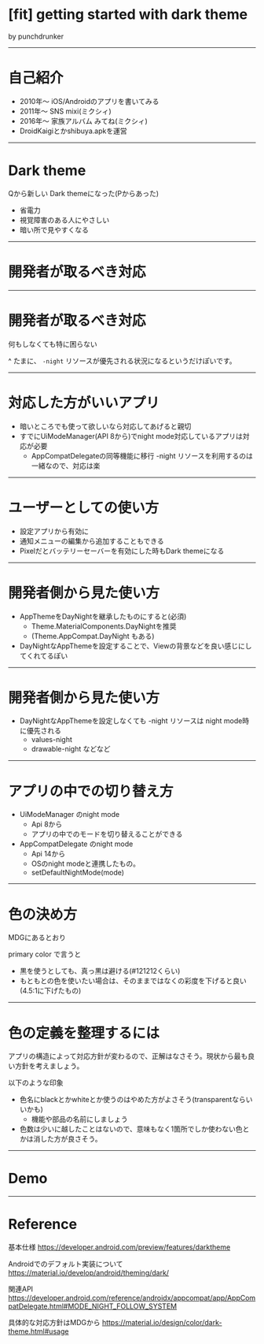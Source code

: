 # [fit] getting started with dark theme

by punchdrunker

---

# 自己紹介

- 2010年〜 iOS/Androidのアプリを書いてみる
- 2011年〜 SNS mixi(ミクシィ)
- 2016年〜 家族アルバム みてね(ミクシィ)
- DroidKaigiとかshibuya.apkを運営

---

# Dark theme

Qから新しい Dark themeになった(Pからあった)

- 省電力
- 視覚障害のある人にやさしい
- 暗い所で見やすくなる

---

# 開発者が取るべき対応

---

# 開発者が取るべき対応

何もしなくても特に困らない

^ たまに、 `-night` リソースが優先される状況になるというだけぽいです。

---

# 対応した方がいいアプリ

- 暗いところでも使って欲しいなら対応してあげると親切
- すでにUiModeManager(API 8から)でnight mode対応しているアプリは対応が必要
  - AppCompatDelegateの同等機能に移行
    -night リソースを利用するのは一緒なので、対応は楽

---

# ユーザーとしての使い方

- 設定アプリから有効に
- 通知メニューの編集から追加することもできる
- Pixelだとバッテリーセーバーを有効にした時もDark themeになる

---

# 開発者側から見た使い方

- AppThemeをDayNightを継承したものにすると(必須)
  - Theme.MaterialComponents.DayNightを推奨
  - (Theme.AppCompat.DayNight もある)
- DayNightなAppThemeを設定することで、Viewの背景などを良い感じにしてくれてるぽい

---

# 開発者側から見た使い方

- DayNightなAppThemeを設定しなくても -night リソースは night mode時に優先される
  - values-night
  - drawable-night などなど

---

# アプリの中での切り替え方

- UiModeManager のnight mode
  - Api 8から
  - アプリの中でのモードを切り替えることができる
- AppCompatDelegate のnight mode
  - Api 14から 
  - OSのnight modeと連携したもの。
  - setDefaultNightMode(mode)

---

# 色の決め方

MDGにあるとおり

primary color で言うと
- 黒を使うとしても、真っ黒は避ける(#121212くらい)
- もともとの色を使いたい場合は、そのままではなくの彩度を下げると良い(4.5:1に下げたもの)

---

# 色の定義を整理するには

アプリの構造によって対応方針が変わるので、正解はなさそう。現状から最も良い方針を考えましょう。

以下のような印象
- 色名にblackとかwhiteとか使うのはやめた方がよさそう(transparentならいいかも)
  - 機能や部品の名前にしましょう
- 色数は少いに越したことはないので、意味もなく1箇所でしか使わない色とかは消した方が良さそう。

---

# Demo 

---
# Reference

基本仕様
https://developer.android.com/preview/features/darktheme

Androidでのデフォルト実装について
https://material.io/develop/android/theming/dark/

関連API
https://developer.android.com/reference/androidx/appcompat/app/AppCompatDelegate.html#MODE_NIGHT_FOLLOW_SYSTEM

具体的な対応方針はMDGから
https://material.io/design/color/dark-theme.html#usage
